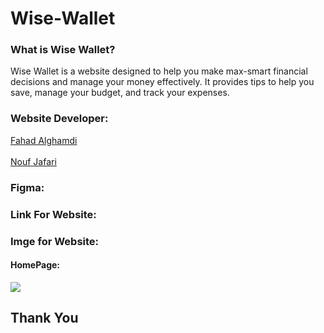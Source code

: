 # Wise-Wallet

### What is Wise Wallet?

Wise Wallet is a website designed to help you make max-smart financial decisions and manage your money effectively. It provides tips to help you save, manage your budget, and track your expenses.

### Website Developer:

<a href="https://github.com/fahadssgg">Fahad Alghamdi</a> <br/>                                       
<a href="https://github.com/noufjafari">Nouf Jafari</a>

### Figma:


### Link For Website:

### Imge for Website:
#### HomePage:
<img src="filesystem:chrome-extension://fdpohaocaechififmbbbbbknoalclacl/persistent/screencapture-127-0-0-1-5173-2023-09-13-22_18_46.png">




## Thank You

